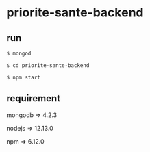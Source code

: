 # priorite-sante-backend

## run

`$ mongod`

`$ cd priorite-sante-backend`

`$ npm start`

## requirement

mongodb => 4.2.3

nodejs => 12.13.0

npm => 6.12.0
